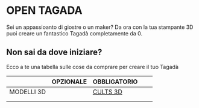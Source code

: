 # OPEN TAGADA
Sei un appassioanto di giostre o un maker?
Da ora con la tua stampante 3D puoi creare un fantastico Tagadà completamente da 0.

## Non sai da dove iniziare? 
<p> Ecco a te una tabella sulle cose da comprare per creare il tuo Tagadà </p>

|            | OPZIONALE | OBBLIGATORIO |   |   |
|------------|-----------|--------------|---|---|
| MODELLI 3D |           |   [CULTS 3D](https://cults3d.com/denilson_p)   |   |   |
|            |           |              |   |   |
|            |           |              |   |   |